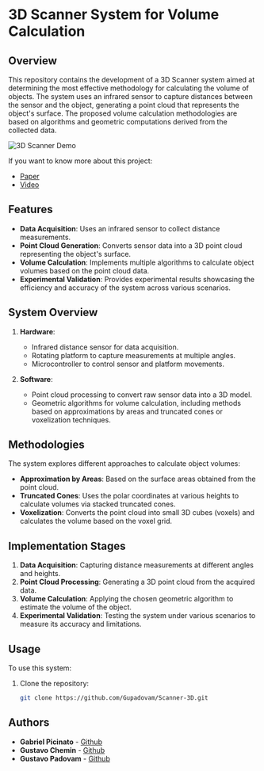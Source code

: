 # 3D Scanner System for Volume Calculation

## Overview

This repository contains the development of a 3D Scanner system aimed at determining the most effective methodology for calculating the volume of objects. The system uses an infrared sensor to capture distances between the sensor and the object, generating a point cloud that represents the object's surface. The proposed volume calculation methodologies are based on algorithms and geometric computations derived from the collected data.

![3D Scanner Demo](https://github.com/Gupadovam/Scanner-3D/blob/main/docs/New%20Project.gif)

If you want to know more about this project:
- [Paper](https://github.com/Gupadovam/Scanner-3D/blob/main/docs/ELEX20_Equipe09_Artigo_Scanner3D.pdf) 
- [Video](https://youtu.be/MQOffw7QOr4?si=3pNad5703mgbvbWD) 

## Features

- **Data Acquisition**: Uses an infrared sensor to collect distance measurements.
- **Point Cloud Generation**: Converts sensor data into a 3D point cloud representing the object's surface.
- **Volume Calculation**: Implements multiple algorithms to calculate object volumes based on the point cloud data.
- **Experimental Validation**: Provides experimental results showcasing the efficiency and accuracy of the system across various scenarios.

## System Overview

1. **Hardware**:
   - Infrared distance sensor for data acquisition.
   - Rotating platform to capture measurements at multiple angles.
   - Microcontroller to control sensor and platform movements.
   
2. **Software**:
   - Point cloud processing to convert raw sensor data into a 3D model.
   - Geometric algorithms for volume calculation, including methods based on approximations by areas and truncated cones or voxelization techniques.
   
## Methodologies

The system explores different approaches to calculate object volumes:
- **Approximation by Areas**: Based on the surface areas obtained from the point cloud.
- **Truncated Cones**: Uses the polar coordinates at various heights to calculate volumes via stacked truncated cones.
- **Voxelization**: Converts the point cloud into small 3D cubes (voxels) and calculates the volume based on the voxel grid.

## Implementation Stages

1. **Data Acquisition**: Capturing distance measurements at different angles and heights.
2. **Point Cloud Processing**: Generating a 3D point cloud from the acquired data.
3. **Volume Calculation**: Applying the chosen geometric algorithm to estimate the volume of the object.
4. **Experimental Validation**: Testing the system under various scenarios to measure its accuracy and limitations.

## Usage

To use this system:

1. Clone the repository:
   ```bash
   git clone https://github.com/Gupadovam/Scanner-3D.git

## Authors

* **Gabriel Picinato** - [Github](https://github.com/gabpicinato)
* **Gustavo Chemin** - [Github](https://github.com/guchemin)
* **Gustavo Padovam** - [Github](https://github.com/Gupadovam)
